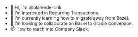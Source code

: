 - 👋 Hi, I’m @olarende-tink
- 👀 I’m interested in Recurring Transactions.
- 🌱 I’m currently learning how to migrate away from Bazel.
- 💞️ I’m looking to collaborate on Bazel to Gradle conversion.
- 📫 How to reach me: Company Slack.

<!---
olarende-tink/olarende-tink is a ✨ special ✨ repository because its `README.md` (this file) appears on your GitHub profile.
You can click the Preview link to take a look at your changes.
--->
